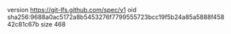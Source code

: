 version https://git-lfs.github.com/spec/v1
oid sha256:9688a0ac5172a8b5453276f7799555723bcc19f5b24a85a5888f45842c81c67b
size 468
